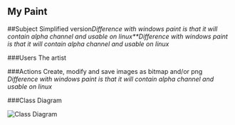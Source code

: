 ## My Paint

##Subject
Simplified version*Difference with windows paint is that it will contain alpha channel and usable on linux**Difference with windows paint is that it will contain alpha channel and usable on linux*

###Users
The artist

###Actions
Create, modify and save images as bitmap and/or png
*Difference with windows paint is that it will contain alpha channel and usable on linux*




###Class Diagram

![Class Diagram](https://github.com/kapistelijaKrisu/JavaPaint/blob/master/Documentation/Class-Diagram.png)
